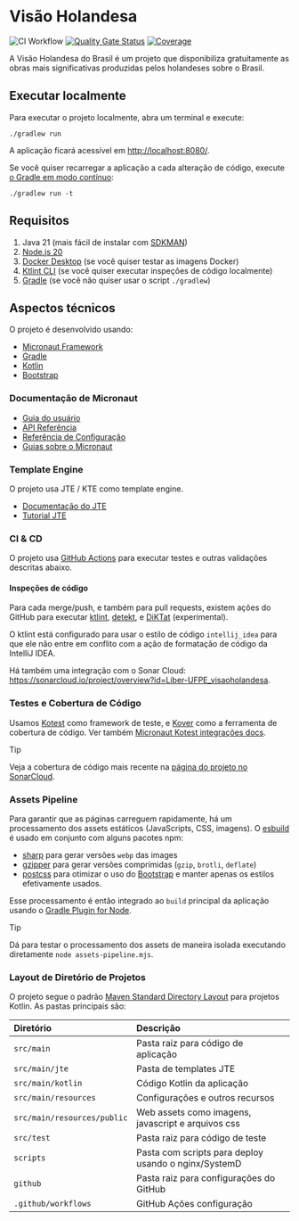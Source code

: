  # Visão Holandesa

![CI Workflow](https://github.com/Liber-UFPE/visaoholandesa/actions/workflows/build.yml/badge.svg?branch=main)
[![Quality Gate Status](https://sonarcloud.io/api/project_badges/measure?project=Liber-UFPE_visaoholandesa&metric=alert_status)](https://sonarcloud.io/summary/new_code?id=Liber-UFPE_visaoholandesa)
[![Coverage](https://sonarcloud.io/api/project_badges/measure?project=Liber-UFPE_visaoholandesa&metric=coverage)](https://sonarcloud.io/summary/new_code?id=Liber-UFPE_visaoholandesa)

A Visão Holandesa do Brasil é um projeto que disponibiliza gratuitamente as obras mais significativas produzidas pelos holandeses sobre o Brasil.

## Executar localmente

Para executar o projeto localmente, abra um terminal e execute:

```shell
./gradlew run
```

A aplicação ficará acessível em <http://localhost:8080/>.

Se você quiser recarregar a aplicação a cada alteração de código, execute [o Gradle em modo contínuo](https://docs.micronaut.io/latest/guide/index.html#gradleReload):

```shell
./gradlew run -t
```

## Requisitos

1. Java 21 (mais fácil de instalar com [SDKMAN](https://sdkman.io/))
2. [Node.js 20](https://nodejs.org/en)
3. [Docker Desktop](https://www.docker.com/products/docker-desktop/) (se você quiser testar as imagens Docker)
4. [Ktlint CLI][ktlint-cli] (se você quiser executar inspeções de código localmente)
5. [Gradle](https://gradle.org/install/#with-a-package-manager) (se você não quiser usar o script `./gradlew`)


## Aspectos técnicos

O projeto é desenvolvido usando:

- [Micronaut Framework][micronaut]
- [Gradle][gradle]
- [Kotlin][kotlin]
- [Bootstrap][bootstrap]

### Documentação de Micronaut

- [Guia do usuário](https://docs.micronaut.io/latest/guide/index.html)
- [API Referência](https://docs.micronaut.io/latest/api/index.html)
- [Referência de Configuração](https://docs.micronaut.io/latest/guide/configurationreference.html)
- [Guias sobre o Micronaut](https://guides.micronaut.io/index.html)

### Template Engine

O projeto usa JTE / KTE como template engine.

- [Documentação do JTE](https://jte.gg)
- [Tutorial JTE](https://javalin.io/tutorials/jte)

### CI & CD

O projeto usa [GitHub Actions](https://docs.github.com/en/actions) para executar testes e outras validações descritas abaixo.

#### Inspeções de código

Para cada merge/push, e também para pull requests, existem ações do GitHub para executar [ktlint][ktlint], [detekt](https://github.com/detekt), e [DiKTat](https://github.com/saveourtool/diktat) (experimental).

O ktlint está configurado para usar o estilo de código `intellij_idea` para que ele não entre em conflito com a ação de formatação de código da IntelliJ IDEA.

Há também uma integração com o Sonar Cloud: <https://sonarcloud.io/project/overview?id=Liber-UFPE_visaoholandesa>.

### Testes e Cobertura de Código

Usamos [Kotest](https://kotest.io/) como framework de teste, e [Kover](https://github.com/Kotlin/kotlinx-kover) como a ferramenta de cobertura de código. Ver também [Micronaut Kotest integrações docs](https://micronaut-projects.github.io/micronaut-test/latest/guide/index.html#kotest5).

> [!TIP]
> Veja a cobertura de código mais recente na [página do projeto no SonarCloud](https://sonarcloud.io/component_measures?metric=coverage&view=list&id=Liber-UFPE_visaoholandesa).

### Assets Pipeline

Para garantir que as páginas carreguem rapidamente, há um processamento dos assets estáticos (JavaScripts, CSS, imagens).
O [esbuild](https://esbuild.github.io/) é usado em conjunto com alguns pacotes npm:

- [sharp](https://github.com/lovell/sharp) para gerar versões `webp` das images
- [gzipper](https://github.com/gios/gzipper) para gerar versões comprimidas (`gzip`, `brotli`, `deflate`)
- [postcss](https://postcss.org/) para otimizar o uso do [Bootstrap][bootstrap] e manter apenas os estilos efetivamente usados.

Esse processamento é então integrado ao `build` principal da aplicação usando o [Gradle Plugin for Node](https://github.com/node-gradle/gradle-node-plugin).

> [!TIP]
> Dá para testar o processamento dos assets de maneira isolada executando diretamente `node assets-pipeline.mjs`.

### Layout de Diretório de Projetos

O projeto segue o padrão [Maven Standard Directory Layout](https://maven.apache.org/guides/introduction/introduction-to-the-standard-directory-layout.html) para projetos Kotlin. As pastas principais são:

| Diretório                   | Descrição                                            |
|:----------------------------|:-----------------------------------------------------|
| `src/main`                  | Pasta raiz para código de aplicação                  |
| `src/main/jte`              | Pasta de templates JTE                               |
| `src/main/kotlin`           | Código Kotlin da aplicação                           |
| `src/main/resources`        | Configurações e outros recursos                      |
| `src/main/resources/public` | Web assets como imagens, javascript e arquivos css   |
| `src/test`                  | Pasta raiz para código de teste                      |
| `scripts`                   | Pasta com scripts para deploy usando o nginx/SystemD |
| `github`                    | Pasta raiz para configurações do GitHub              |
| `.github/workflows`         | GitHub Ações configuração                            |

[gradle]: https://gradle.org/
[kotlin]: https://kotlinlang.org/
[micronaut]: https://micronaut.io/
[bootstrap]: https://getbootstrap.com/
[ktlint]: https://github.com/pinterest/ktlint
[ktlint-cli]: https://pinterest.github.io/ktlint/latest/install/cli/
